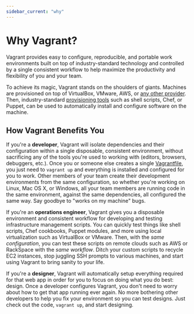 ```yaml
---
sidebar_current: "why"
---
```


# Why Vagrant?

Vagrant provides easy to configure, reproducible, and portable work environments
built on top of industry-standard technology and
controlled by a single consistent workflow to help maximize the productivity
and flexibility of you and your team.

To achieve its magic, Vagrant stands on the shoulders of giants. Machines
are provisioned on top of VirtualBox, VMware, AWS, or
[any other provider](/v2/providers/index.html). Then, industry-standard
[provisioning tools](/v2/provisioning/index.html)
such as shell scripts, Chef, or Puppet, can be used to automatically install
and configure software on the machine.

## How Vagrant Benefits You

If you're a **developer**, Vagrant will isolate dependencies and their
configuration within a single disposable, consistent environment, without
sacrificing any of the tools you're used to working with (editors, browsers,
debuggers, etc.). Once you or someone else creates a single [Vagrantfile](/v2/vagrantfile/index.html), you just need to `vagrant up` and everything is installed and
configured for you to work. Other members of your team create their
development environments from the same configuration, so whether you're working
on Linux, Mac OS X, or Windows, all your team members are running code in
the same environment, against the same dependencies, all configured the same way.
Say goodbye to "works on my machine" bugs.

If you're an **operations engineer**, Vagrant gives you a disposable environment
and consistent workflow for developing and testing infrastructure management
scripts. You can quickly test things like shell scripts, Chef cookbooks,
Puppet modules, and more using local virtualization such as VirtualBox or
VMware. Then, with the _same configuration_, you can test these scripts
on remote clouds such as AWS or RackSpace with the _same workflow_. Ditch
your custom scripts to recycle EC2 instances, stop juggling SSH prompts
to various machines, and start using Vagrant to bring sanity to your life.

If you're a **designer**, Vagrant will automatically setup everything required
for that web app in order for you to focus on doing what you do best:
design. Once a developer configures Vagrant, you don't need to worry about
how to get that app running ever again. No more bothering other developers
to help you fix your environment so you can test designs. Just check out the
code, `vagrant up`, and start designing.
